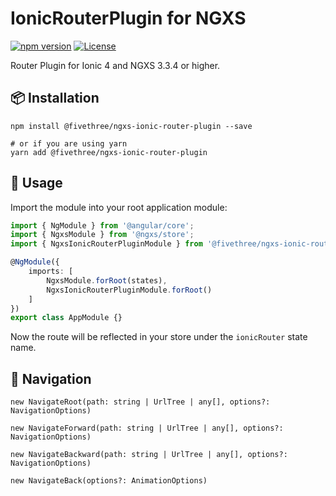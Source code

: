 # IonicRouterPlugin for NGXS

[![npm version](https://badge.fury.io/js/%40fivethree%2Fngxs-ionic-router-plugin.svg)](https://www.npmjs.com/@fivethree/ngxs-ionic-router-plugin)
[![License](https://img.shields.io/badge/License-MIT-green.svg)](https://github.com/fivethree-team/ngxs-ionic-router-plugin/blob/master/LICENSE)

Router Plugin for Ionic 4 and NGXS 3.3.4 or higher.

## 📦 Installation

```console
npm install @fivethree/ngxs-ionic-router-plugin --save

# or if you are using yarn
yarn add @fivethree/ngxs-ionic-router-plugin
```

## 🔨 Usage
Import the module into your root application module:

```typescript
import { NgModule } from '@angular/core';
import { NgxsModule } from '@ngxs/store';
import { NgxsIonicRouterPluginModule } from '@fivethree/ngxs-ionic-router-plugin';

@NgModule({
    imports: [
        NgxsModule.forRoot(states),
        NgxsIonicRouterPluginModule.forRoot()
    ]
})
export class AppModule {}
```

Now the route will be reflected in your store under the `ionicRouter` state name.

## 🧭 Navigation

`new NavigateRoot(path: string | UrlTree | any[], options?: NavigationOptions)`

`new NavigateForward(path: string | UrlTree | any[], options?: NavigationOptions)`

`new NavigateBackward(path: string | UrlTree | any[], options?: NavigationOptions)`

`new NavigateBack(options?: AnimationOptions)`


